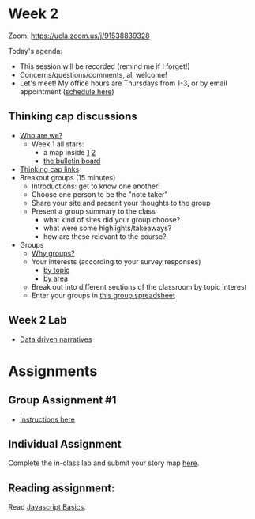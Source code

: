 # Week 2


Zoom: https://ucla.zoom.us/j/91538839328


Today's agenda:

- This session will be recorded (remind me if I forget!)
- Concerns/questions/comments, all welcome!
- Let's meet! My office hours are Thursdays from 1-3, or by email appointment ([schedule here](https://calendly.com/yohda/dh151))

## Thinking cap discussions

- [Who are we?](https://github.com/yohman/22S-DH151/discussions/3)
	- Week 1 all stars:
	  - a map inside [1](https://lsssmmns.github.io/DH151/Week1/aboutme.html) [2](https://edrynazarif.github.io/DH151/Week1/aboutme.html) 
	  - [the bulletin board](https://jackwitherspoon.github.io/DH151/Week%201/Week%201%20Assignment/DH%20151_Week%201%20Assignment/)
- [Thinking cap links](https://github.com/yohman/22S-DH151/discussions/2)
- Breakout groups (15 minutes)
	- Introductions: get to know one another!
	- Choose one person to be the "note taker"
	- Share your site and present your thoughts to the group
	- Present a group summary to the class
		- what kind of sites did your group choose?
		- what were some highlights/takeaways?
		- how are these relevant to the course?
- Groups
	- [Why groups?](https://yohman.github.io/21S-DH151/Weeks/Week02/W02-Lecture.slides.html)
	- Your interests (according to your survey responses)
		- [by topic](Group%20Creation.txt)
		- [by area](Group%20Creation%20by%20area.txt)
	- Break out into different sections of the classroom by topic interest
	- Enter your groups in [this group spreadsheet](https://docs.google.com/spreadsheets/d/1UiWDrBa1oS1WmbFSi0sIC7yTyYdHYcTzXFr53-vMZ8Q/edit?usp=sharing)

## Week 2 Lab

- [Data driven narratives](Lab)

# Assignments

## Group Assignment #1
- [Instructions here](/Group%20Assignments/GroupAssignment1.md)

## Individual Assignment

Complete the in-class lab and submit your story map [here](https://github.com/yohman/22S-DH151/discussions/5).

## Reading assignment:

Read [Javascript Basics](https://geobgu.xyz/web-mapping2/javascript-basics.html). 
